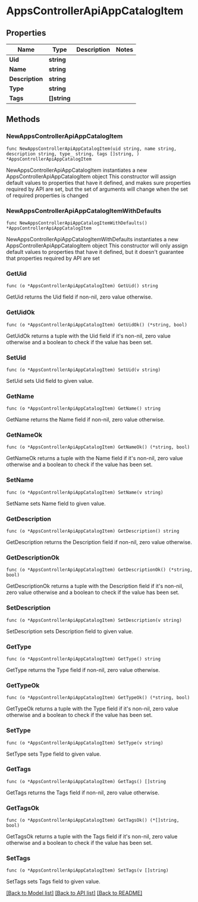 # AppsControllerApiAppCatalogItem

## Properties

Name | Type | Description | Notes
------------ | ------------- | ------------- | -------------
**Uid** | **string** |  | 
**Name** | **string** |  | 
**Description** | **string** |  | 
**Type** | **string** |  | 
**Tags** | **[]string** |  | 

## Methods

### NewAppsControllerApiAppCatalogItem

`func NewAppsControllerApiAppCatalogItem(uid string, name string, description string, type_ string, tags []string, ) *AppsControllerApiAppCatalogItem`

NewAppsControllerApiAppCatalogItem instantiates a new AppsControllerApiAppCatalogItem object
This constructor will assign default values to properties that have it defined,
and makes sure properties required by API are set, but the set of arguments
will change when the set of required properties is changed

### NewAppsControllerApiAppCatalogItemWithDefaults

`func NewAppsControllerApiAppCatalogItemWithDefaults() *AppsControllerApiAppCatalogItem`

NewAppsControllerApiAppCatalogItemWithDefaults instantiates a new AppsControllerApiAppCatalogItem object
This constructor will only assign default values to properties that have it defined,
but it doesn't guarantee that properties required by API are set

### GetUid

`func (o *AppsControllerApiAppCatalogItem) GetUid() string`

GetUid returns the Uid field if non-nil, zero value otherwise.

### GetUidOk

`func (o *AppsControllerApiAppCatalogItem) GetUidOk() (*string, bool)`

GetUidOk returns a tuple with the Uid field if it's non-nil, zero value otherwise
and a boolean to check if the value has been set.

### SetUid

`func (o *AppsControllerApiAppCatalogItem) SetUid(v string)`

SetUid sets Uid field to given value.


### GetName

`func (o *AppsControllerApiAppCatalogItem) GetName() string`

GetName returns the Name field if non-nil, zero value otherwise.

### GetNameOk

`func (o *AppsControllerApiAppCatalogItem) GetNameOk() (*string, bool)`

GetNameOk returns a tuple with the Name field if it's non-nil, zero value otherwise
and a boolean to check if the value has been set.

### SetName

`func (o *AppsControllerApiAppCatalogItem) SetName(v string)`

SetName sets Name field to given value.


### GetDescription

`func (o *AppsControllerApiAppCatalogItem) GetDescription() string`

GetDescription returns the Description field if non-nil, zero value otherwise.

### GetDescriptionOk

`func (o *AppsControllerApiAppCatalogItem) GetDescriptionOk() (*string, bool)`

GetDescriptionOk returns a tuple with the Description field if it's non-nil, zero value otherwise
and a boolean to check if the value has been set.

### SetDescription

`func (o *AppsControllerApiAppCatalogItem) SetDescription(v string)`

SetDescription sets Description field to given value.


### GetType

`func (o *AppsControllerApiAppCatalogItem) GetType() string`

GetType returns the Type field if non-nil, zero value otherwise.

### GetTypeOk

`func (o *AppsControllerApiAppCatalogItem) GetTypeOk() (*string, bool)`

GetTypeOk returns a tuple with the Type field if it's non-nil, zero value otherwise
and a boolean to check if the value has been set.

### SetType

`func (o *AppsControllerApiAppCatalogItem) SetType(v string)`

SetType sets Type field to given value.


### GetTags

`func (o *AppsControllerApiAppCatalogItem) GetTags() []string`

GetTags returns the Tags field if non-nil, zero value otherwise.

### GetTagsOk

`func (o *AppsControllerApiAppCatalogItem) GetTagsOk() (*[]string, bool)`

GetTagsOk returns a tuple with the Tags field if it's non-nil, zero value otherwise
and a boolean to check if the value has been set.

### SetTags

`func (o *AppsControllerApiAppCatalogItem) SetTags(v []string)`

SetTags sets Tags field to given value.



[[Back to Model list]](../README.md#documentation-for-models) [[Back to API list]](../README.md#documentation-for-api-endpoints) [[Back to README]](../README.md)


